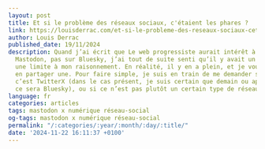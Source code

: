 ```yaml
---
layout: post
title: Et si le problème des réseaux sociaux, c'étaient les phares ?
link: https://louisderrac.com/et-si-le-probleme-des-reseaux-sociaux-cetaient-les-phares
author: Louis Derrac
published_date: 19/11/2024
description: Quand j’ai écrit que Le web progressiste aurait intérêt à migrer sur
  Mastodon, pas sur Bluesky, j’ai tout de suite senti qu’il y avait un problème. Ou
  une limite à mon raisonnement. En réalité, il y en a plein, et je voudrais vous
  en partager une. Pour faire simple, je suis en train de me demander si le problème,
  c’est TwitterX (dans le cas présent, je suis certain que demain ou après-demain,
  ce sera Bluesky), ou si ce n’est pas plutôt un certain type de réseaux sociaux numériques.
language: fr
categories: articles
tags: mastodon x numérique réseau-social
og-tags: mastodon x numérique réseau-social
permalink: "/:categories/:year/:month/:day/:title/"
date: '2024-11-22 16:11:37 +0100'
---
```

